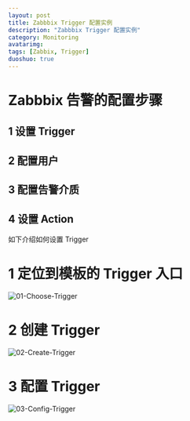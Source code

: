 ```yaml
---
layout: post
title: Zabbbix Trigger 配置实例
description: "Zabbbix Trigger 配置实例"
category: Monitoring
avatarimg: 
tags: [Zabbix, Trigger]
duoshuo: true
---
```


# Zabbbix 告警的配置步骤
## 1 设置 Trigger
## 2 配置用户
## 3 配置告警介质
## 4 设置 Action

如下介绍如何设置 Trigger

# 1 定位到模板的 Trigger 入口

![01-Choose-Trigger](https://raw.githubusercontent.com/JaminZhang/jaminzhang.github.io/master/images/Zabbix/Zabbix-Trigger-01-Choose-Trigger.png)  

# 2 创建 Trigger
![02-Create-Trigger](https://raw.githubusercontent.com/JaminZhang/jaminzhang.github.io/master/images/Zabbix/Zabbix-Trigger-02-Create-Trigger.png)  

# 3 配置 Trigger
![03-Config-Trigger](https://raw.githubusercontent.com/JaminZhang/jaminzhang.github.io/master/images/Zabbix/Zabbix-Trigger-03-Config-Trigger.png)  

